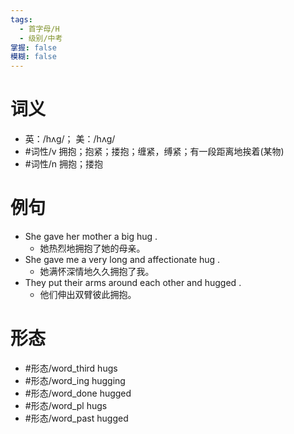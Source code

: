 ```yaml
---
tags:
  - 首字母/H
  - 级别/中考
掌握: false
模糊: false
---
```

# 词义
- 英：/hʌɡ/； 美：/hʌɡ/
- #词性/v  拥抱；抱紧；搂抱；缠紧，缚紧；有一段距离地挨着(某物)
- #词性/n  拥抱；搂抱
# 例句
- She gave her mother a big hug .
	- 她热烈地拥抱了她的母亲。
- She gave me a very long and affectionate hug .
	- 她满怀深情地久久拥抱了我。
- They put their arms around each other and hugged .
	- 他们伸出双臂彼此拥抱。
# 形态
- #形态/word_third hugs
- #形态/word_ing hugging
- #形态/word_done hugged
- #形态/word_pl hugs
- #形态/word_past hugged
